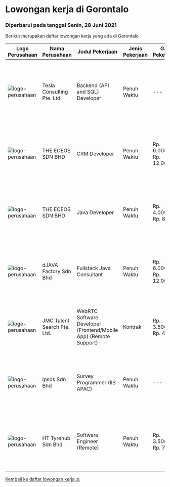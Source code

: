 
  # Lowongan kerja di Gorontalo

  ### Diperbarui pada tanggal Senin, 28 Juni 2021

  Berikut merupakan daftar lowongan kerja yang ada di Gorontalo

  |Logo Perusahaan | Nama Perusahaan | Judul Pekerjaan | Jenis Pekerjaan | Gaji Pekerjaan | Lokasi | Deskripsi | Tanggal diunggah | Pranala |
  | -------------- | --------------- | --------------- | --------- | --------- | -------------- | ------- | ----------- | ----------- |
  |![logo-perusahaan](https://image-service-cdn.seek.com.au/1486ae03402671a3be1eda1ea916b5c2a7299e00/ee4dce1061f3f616224767ad58cb2fc751b8d2dc)|Tesla Consulting Pte. Ltd.|Backend (API and SQL) Developer|Penuh Waktu|---|Singapura|Basic Requirements: Candidate must possess at least a Bachelor's Degree/Post-Graduate Diploma/Professional Degree in Computer Engineering or Computer...|Sabtu, 26 Juni 2021|https://www.jobstreet.co.id/id/job/backend-api-and-sql-developer-8600145/origin/sg?token=0~bd885555-6ade-4581-959c-aed63953387a&sectionRank=1&jobId=jobstreet-sg-job-8600145|
|![logo-perusahaan](https://image-service-cdn.seek.com.au/4aa5342b57bff9524443c036abc7375b3159e22b/ee4dce1061f3f616224767ad58cb2fc751b8d2dc)|THE ECEOS SDN BHD|CRM Developer|Penuh Waktu|Rp. 6.000-Rp. 12.000|null|As the CRM Technical Consultant, you will act as a technical developer and system administrator for Microsoft Dynamics 365 system(s) where you will be...|Senin, 21 Juni 2021|https://www.jobstreet.co.id/id/job/crm-developer-4596175/origin/my?token=0~bd885555-6ade-4581-959c-aed63953387a&sectionRank=2&jobId=jobstreet-my-job-4596175|
|![logo-perusahaan](https://image-service-cdn.seek.com.au/4aa5342b57bff9524443c036abc7375b3159e22b/ee4dce1061f3f616224767ad58cb2fc751b8d2dc)|THE ECEOS SDN BHD|Java Developer|Penuh Waktu|Rp. 4.000-Rp. 8.000|null|Experience in development using Java, Spring Framework, Spring Boot. Experience in frameworks such as Angular, ReactJS and Node.js. Experience in...|Senin, 21 Juni 2021|https://www.jobstreet.co.id/id/job/java-developer-4595506/origin/my?token=0~bd885555-6ade-4581-959c-aed63953387a&sectionRank=3&jobId=jobstreet-my-job-4595506|
|![logo-perusahaan](https://us.123rf.com/450wm/pavelstasevich/pavelstasevich1811/pavelstasevich181101027/112815900-stock-vector-no-image-available-icon-flat-vector.jpg?ver=6)|dJAVA Factory Sdn Bhd|Fullstack Java Consultant|Penuh Waktu|Rp. 6.000-Rp. 12.000|null|Candidate must possess at least a Bachelor's Degree, Post Graduate Diploma, Professional Degree, Computer Science/Information Technology or...|Senin, 14 Juni 2021|https://www.jobstreet.co.id/id/job/fullstack-java-consultant-4561893/origin/my?token=0~bd885555-6ade-4581-959c-aed63953387a&sectionRank=4&jobId=jobstreet-my-job-4561893|
|![logo-perusahaan](https://image-service-cdn.seek.com.au/4efda45418016a677898361ed4ee07cb99aedbae/ee4dce1061f3f616224767ad58cb2fc751b8d2dc)|JMC Talent Search Pte. Ltd.|WebRTC Software Developer (Frontend/Mobile App) (Remote Support)|Kontrak|Rp. 3.500-Rp. 4.500|null|Our Industry is Software Development House seeking for Software Developers to join our dynamic Programmer Team in Malaysia (Remote...|Selasa, 08 Juni 2021|https://www.jobstreet.co.id/id/job/webrtc-software-developer-frontend-mobile-app-remote-support-8591186/origin/sg?token=0~bd885555-6ade-4581-959c-aed63953387a&sectionRank=5&jobId=jobstreet-sg-job-8591186|
|![logo-perusahaan](https://image-service-cdn.seek.com.au/d0548541c2eccc72d5cd1c8c0306164380cc9d77/ee4dce1061f3f616224767ad58cb2fc751b8d2dc)|Ipsos Sdn Bhd|Survey Programmer (IIS APAC)|Penuh Waktu|---|null|ENVIRONMENT Ipsos is one of the largest global market research company with offices in 86 countries and insightful expertise across many research...|Selasa, 01 Juni 2021|https://www.jobstreet.co.id/id/job/survey-programmer-iis-apac-4580342/origin/my?token=0~bd885555-6ade-4581-959c-aed63953387a&sectionRank=6&jobId=jobstreet-my-job-4580342|
|![logo-perusahaan](https://image-service-cdn.seek.com.au/becfd5b392881eb545eced12cf9488819e98ca7e/ee4dce1061f3f616224767ad58cb2fc751b8d2dc)|HT Tyrehub Sdn Bhd|Software Engineer (Remote)|Penuh Waktu|Rp. 3.500-Rp. 7.000|null|HT Group is a leading distributor of automotive products and one of the largest tyre distribution companies in Malaysia. We operate a series of online...|Selasa, 01 Juni 2021|https://www.jobstreet.co.id/id/job/software-engineer-remote-4579883/origin/my?token=0~bd885555-6ade-4581-959c-aed63953387a&sectionRank=7&jobId=jobstreet-my-job-4579883|


  [Kembali ke daftar lowongan kerja 🔙](../README.md#daftar-lowongan-kerja)
  